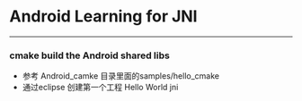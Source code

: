 # Android Learning for JNI 

---
### cmake build the Android shared libs
* 参考 Android_camke 目录里面的samples/hello_cmake
* 通过eclipse 创建第一个工程 Hello World jni

	


